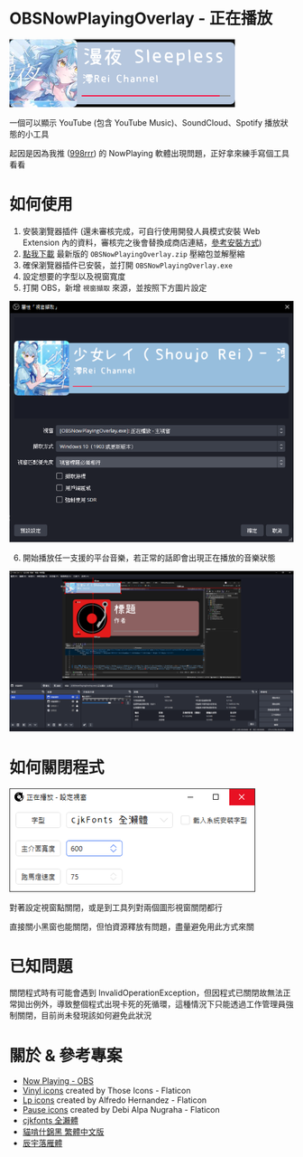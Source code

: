 # OBSNowPlayingOverlay - 正在播放

![MainWindows](Docs/MainWindow.png)

一個可以顯示 YouTube (包含 YouTube Music)、SoundCloud、Spotify 播放狀態的小工具

起因是因為我推 ([998rrr](https://www.twitch.tv/998rrr)) 的 NowPlaying 軟體出現問題，正好拿來練手寫個工具看看

# 如何使用

1. 安裝瀏覽器插件 (還未審核完成，可自行使用開發人員模式安裝 Web Extension 內的資料，審核完之後會替換成商店連結，[參考安裝方式](https://zenreal.github.io/posts/58580/))
2. [點我下載](https://github.com/konnokai/OBSNowPlayingOverlay/releases/latest/download/OBSNowPlayingOverlay.zip) 最新版的 `OBSNowPlayingOverlay.zip` 壓縮包並解壓縮
3. 確保瀏覽器插件已安裝，並打開 `OBSNowPlayingOverlay.exe`
4. 設定想要的字型以及視窗寬度
5. 打開 OBS，新增 `視窗擷取` 來源，並按照下方圖片設定

![OBSProperty](Docs/OBSProperty.png)

6. 開始播放任一支援的平台音樂，若正常的話即會出現正在播放的音樂狀態

![OBSDone](Docs/OBSDone.png)

# 如何關閉程式

![CloseProgram](Docs/CloseProgram.png)

對著設定視窗點關閉，或是到工具列對兩個圖形視窗關閉都行

直接關小黑窗也能關閉，但怕資源釋放有問題，盡量避免用此方式來關

# 已知問題

關閉程式時有可能會遇到 InvalidOperationException，但因程式已關閉故無法正常拋出例外，導致整個程式出現卡死的死循環，這種情況下只能透過工作管理員強制關閉，目前尚未發現該如何避免此狀況

# 關於 & 參考專案

- [Now Playing - OBS](https://gitlab.com/tizhproger/now-playing-obs)
- [Vinyl icons](https://www.flaticon.com/free-icons/vinyl) created by Those Icons - Flaticon
- [Lp icons](https://www.flaticon.com/free-icons/lp) created by Alfredo Hernandez - Flaticon
- [Pause icons](https://www.flaticon.com/free-icons/pause) created by Debi Alpa Nugraha - Flaticon
- [cjkfonts 全瀨體](https://cjkfonts.io/blog/cjkfonts_allseto)
- [貓啃什錦黑 繁體中文版](https://github.com/Skr-ZERO/MaokenAssortedSans-TC)
- [辰宇落雁體](https://github.com/Chenyu-otf/chenyuluoyan_thin)